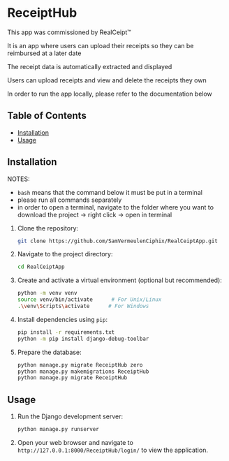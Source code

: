 # ReceiptHub

This app was commissioned by RealCeipt™️ 

It is an app where users can upload their receipts so they can be reimbursed at a later date

The receipt data is automatically extracted and displayed

Users can upload receipts and view and delete the receipts they own

In order to run the app locally, please refer to the documentation below

## Table of Contents

- [Installation](#installation)
- [Usage](#usage)

## Installation

NOTES: 
- ```bash``` means that the command below it must be put in a terminal
- please run all commands separately
- in order to open a terminal, navigate to the folder where you want to download the project -> right click -> open in terminal


1. Clone the repository:

    ```bash
    git clone https://github.com/SamVermeulenCiphix/RealCeiptApp.git
    ```

2. Navigate to the project directory:

    ```bash
    cd RealCeiptApp
    ```

3. Create and activate a virtual environment (optional but recommended):

    ```bash
    python -m venv venv
    source venv/bin/activate      # For Unix/Linux
    .\venv\Scripts\activate      # For Windows
    ```

4. Install dependencies using `pip`:

    ```bash
    pip install -r requirements.txt
    python -m pip install django-debug-toolbar
    ```

5. Prepare the database:
    
    ```bash
    python manage.py migrate ReceiptHub zero
    python manage.py makemigrations ReceiptHub
    python manage.py migrate ReceiptHub
    ```

## Usage

1. Run the Django development server:

    ```bash
    python manage.py runserver
    ```

2. Open your web browser and navigate to `http://127.0.0.1:8000/ReceiptHub/login/` to view the application.